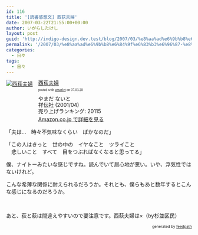```yaml
---
id: 116
title: '[読書感想文] 西荻夫婦'
date: 2007-03-22T21:55:00+00:00
author: いがらしたけし
layout: post
guid: 'http://indigo-design.dev.test/blog/2007/03/%e8%aa%ad%e6%9b%b8%e6%84%9f%e6%83%b3%e6%96%87-%e8%a5%bf%e8%8d%bb%e5%a4%ab%e5%a9%a6/'
permalink: '/2007/03/%e8%aa%ad%e6%9b%b8%e6%84%9f%e6%83%b3%e6%96%87-%e8%a5%bf%e8%8d%bb%e5%a4%ab%e5%a9%a6/'
categories:
  - 日々
tags:
  - 日々
---
```

<div class="amazlet-box" style="margin-bottom:0px"><div class="amazlet-image" style="float:left"><a href="http://www.amazon.co.jp/exec/obidos/ASIN/4396762453/kamiigusajiko-22/ref=nosim/" name="amazletlink" target="_blank"><img src="http://images-jp.amazon.com/images/P/4396762453.09.MZZZZZZZ.jpg" alt="西荻夫婦" style="border: none" /></a></div><div class="amazlet-info" style="float:left;margin-left:15px;line-height:120%"><div class="amazlet-name" style="margin-bottom:10px;line-height:120%"><a href="http://www.amazon.co.jp/exec/obidos/ASIN/4396762453/kamiigusajiko-22/ref=nosim/" name="amazletlink" target="_blank">西荻夫婦</a><div class="amazlet-powered-date" style="font-size:7pt;margin-top:5px;font-family:verdana;line-height:120%">posted with <a href="http://www.amazlet.com/browse/ASIN/4396762453/kamiigusajiko-22" title="西荻夫婦" target="_blank">amazlet</a> on 07.03.28</div></div><div class="amazlet-detail">やまだ ないと <br />祥伝社 (2001/04)<br />売り上げランキング: 20115<br /></div><div class="amazlet-link" style="margin-top: 5px"><a href="http://www.amazon.co.jp/exec/obidos/ASIN/4396762453/kamiigusajiko-22/ref=nosim/" name="amazletlink" target="_blank">Amazon.co.jp で詳細を見る</a></div></div><div class="amazlet-footer" style="clear: left"></div></div>
<p>「夫は…　時々不気味なくらい　ばかなのだ」</p>
<p>「この人はきっと　世の中の　イヤなこと　ツライこと</br>
　悲しいこと　すべて　目をつぶればなくなると思ってる」</p>
<p>僕、ナイトーみたいな感じですね。読んでいて居心地が悪い。いや、浮気性ではないけれど。</p>
<p>こんな希薄な関係に耐えられるだろうか。それとも、僕らもあと数年するとこんな感じになるのだろうか。</p>
<br />
<p>あと、荻と萩は間違えやすいので要注意です。西萩夫婦は×（by杉並区民）</p>
<div style="text-align: right;font-size: 10px">
&nbsp;&nbsp;<span>generated by <a href="http://feedpath.jp">feedpath</a></span>
</div>